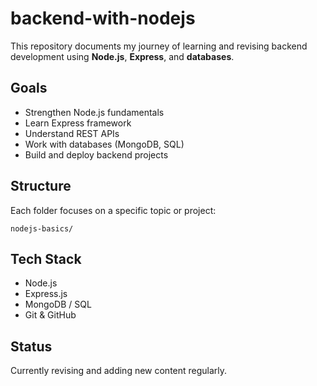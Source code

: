 # backend-with-nodejs

This repository documents my journey of learning and revising backend development using **Node.js**, **Express**, and **databases**.

## Goals
- Strengthen Node.js fundamentals  
- Learn Express framework  
- Understand REST APIs  
- Work with databases (MongoDB, SQL)  
- Build and deploy backend projects  

## Structure
Each folder focuses on a specific topic or project:
```
nodejs-basics/

```
## Tech Stack
- Node.js  
- Express.js  
- MongoDB / SQL  
- Git & GitHub  

## Status
Currently revising and adding new content regularly.
